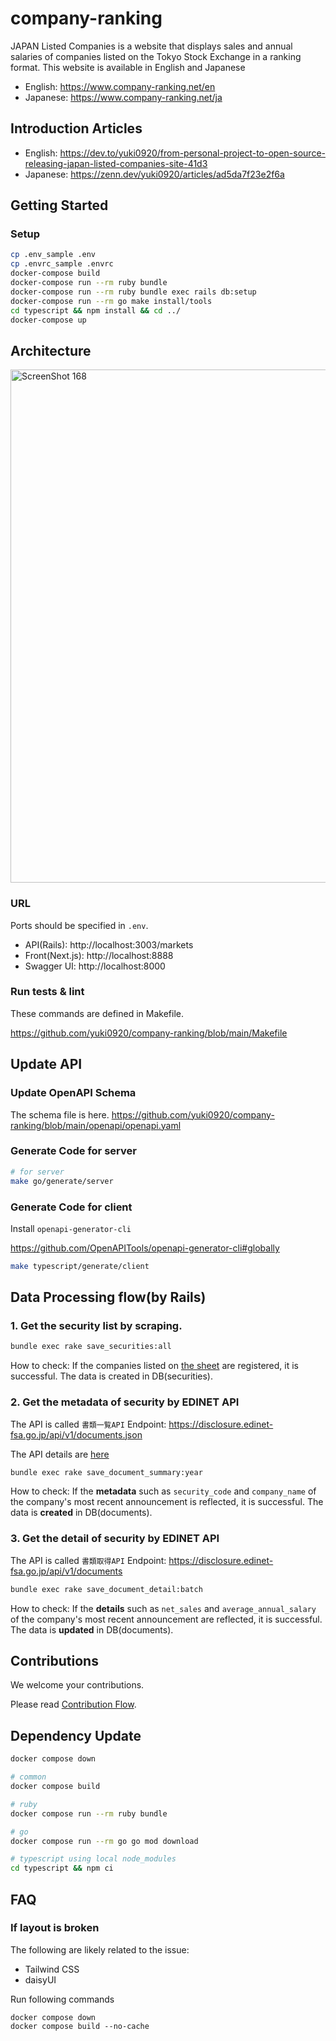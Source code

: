 # company-ranking

JAPAN Listed Companies is a website that displays sales and annual salaries of companies listed on the Tokyo Stock Exchange in a ranking format. This website is available in English and Japanese

- English: https://www.company-ranking.net/en
- Japanese: https://www.company-ranking.net/ja

## Introduction Articles
- English: https://dev.to/yuki0920/from-personal-project-to-open-source-releasing-japan-listed-companies-site-41d3
- Japanese: https://zenn.dev/yuki0920/articles/ad5da7f23e2f6a

## Getting Started

### Setup

```sh
cp .env_sample .env
cp .envrc_sample .envrc
docker-compose build
docker-compose run --rm ruby bundle
docker-compose run --rm ruby bundle exec rails db:setup
docker-compose run --rm go make install/tools
cd typescript && npm install && cd ../
docker-compose up
```

## Architecture
<img width="821" alt="ScreenShot 168" src="https://github.com/yuki0920/company-ranking/assets/47182350/3b6d582e-d715-400a-986f-0b6cf30a6240">


### URL

Ports should be specified in `.env`.

- API(Rails): http://localhost:3003/markets
- Front(Next.js): http://localhost:8888
- Swagger UI: http://localhost:8000


### Run tests & lint

These commands are defined in Makefile.

https://github.com/yuki0920/company-ranking/blob/main/Makefile

## Update API

### Update OpenAPI Schema

The schema file is here.
https://github.com/yuki0920/company-ranking/blob/main/openapi/openapi.yaml

### Generate Code for server

```sh
# for server
make go/generate/server
```


### Generate Code for client

Install `openapi-generator-cli`

https://github.com/OpenAPITools/openapi-generator-cli#globally

```sh
make typescript/generate/client
```

## Data Processing flow(by Rails)

### 1. Get the security list by scraping.

```sh
bundle exec rake save_securities:all
```

How to check: If the companies listed on [the sheet](https://www.jpx.co.jp/listing/stocks/new/index.html) are registered, it is successful.
The data is created in DB(securities).

### 2. Get the metadata of security by EDINET API

The API is called `書類一覧API`
Endpoint: https://disclosure.edinet-fsa.go.jp/api/v1/documents.json

The API details are [here](https://disclosure2dl.edinet-fsa.go.jp/guide/static/disclosure/WZEK0110.html)

```sh
bundle exec rake save_document_summary:year
```

How to check: If the **metadata** such as `security_code` and `company_name` of the company's most recent announcement is reflected, it is successful.
The data is **created** in DB(documents).

### 3. Get the detail of security by EDINET API

The API is called `書類取得API`
Endpoint: https://disclosure.edinet-fsa.go.jp/api/v1/documents

```sh
bundle exec rake save_document_detail:batch
```

How to check: If the **details** such as `net_sales` and `average_annual_salary` of the company's most recent announcement are reflected, it is successful.
The data is **updated** in DB(documents).

## Contributions
We welcome your contributions.

Please read [Contribution Flow](CONTRIBUTING.md).

## Dependency Update

```sh
docker compose down

# common
docker compose build

# ruby
docker compose run --rm ruby bundle

# go
docker compose run --rm go go mod download

# typescript using local node_modules
cd typescript && npm ci
```

## FAQ

### If layout is broken
The following are likely related to the issue:

- Tailwind CSS
- daisyUI

Run following commands
```
docker compose down
docker compose build --no-cache
```
